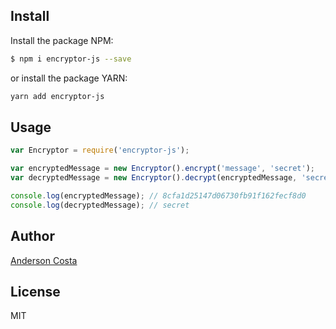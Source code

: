 ## Install

Install the package NPM:

```bash
$ npm i encryptor-js --save
```

or install the package YARN:

```bash
yarn add encryptor-js
```

## Usage

```javascript
var Encryptor = require('encryptor-js');

var encryptedMessage = new Encryptor().encrypt('message', 'secret');
var decryptedMessage = new Encryptor().decrypt(encryptedMessage, 'secret');

console.log(encryptedMessage); // 8cfa1d25147d06730fb91f162fecf8d0
console.log(decryptedMessage); // secret
```

## Author

[Anderson Costa](http://linkedin.com/in/andcosta)

## License

MIT
